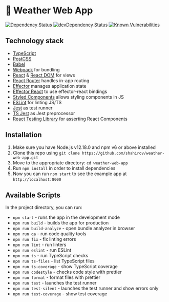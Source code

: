 # 🚀 Weather Web App

[![Dependency Status](https://david-dm.org/shahirov/starter-kit.svg)](https://david-dm.org/shahirov/starter-kit)
[![devDependency Status](https://david-dm.org/shahirov/starter-kit/dev-status.svg)](https://david-dm.org/shahirov/starter-kit?type=dev)
[![Known Vulnerabilities](https://snyk.io/test/github/shahirov/starter-kit/badge.svg)](https://snyk.io/test/github/shahirov/starter-kit)

## Technology stack

- [TypeScript](https://www.typescriptlang.org/)
- [PostCSS](https://github.com/postcss/postcss)
- [Babel](https://github.com/babel/babel)
- [Webpack](https://github.com/webpack/webpack) for bundling
- [React](https://github.com/facebook/react) & [React DOM](https://github.com/facebook/react) for views
- [React Router](https://github.com/ReactTraining/react-router) handles in-app routing
- [Effector](https://github.com/effector/effector) manages application state
- [Effector React](https://github.com/effector/effector) to use effector-react bindings
- [Styled Components](https://github.com/styled-components) allows styling components in JS
- [ESLint](https://github.com/eslint/eslint) for linting JS/TS
- [Jest](https://github.com/facebook/jest) as test runner
- [TS Jest](https://github.com/kulshekhar/ts-jest) as Jest preprocessor
- [React Testing Library](https://github.com/testing-library/react-testing-library) for asserting React Components

## Installation

1. Make sure you have Node.js v12.18.0 and npm v6 or above installed
2. Clone this repo using `git clone https://github.com/shahirov/weather-web-app.git`
3. Move to the appropriate directory: `cd weather-web-app`<br />
4. Run `npm install` in order to install dependencies<br />
5. Now you can run `npm start` to see the example app at `http://localhost:8000`

## Available Scripts

In the project directory, you can run:

- `npm start` - runs the app in the development mode
- `npm run build` - builds the app for production
- `npm run build-analyze` - open bundle analyzer in browser
- `npm run qa` - run code quality tools
- `npm run fix` - fix linting errors
- `npm run lint` - run linters
- `npm run eslint` - run ESLint
- `npm run ts` - run TypeScript checks
- `npm run ts-files` - list TypeScript files
- `npm run ts-coverage` - show TypeScript coverage
- `npm run codestyle` - checks code style with prettier
- `npm run format` - format files with prettier
- `npm run test` - launches the test runner
- `npm run test-silent` - launches the test runner and show errors only
- `npm run test-coverage` - show test coverage
